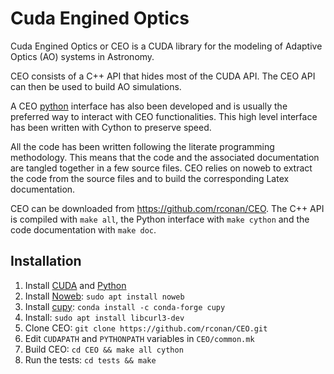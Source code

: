 Cuda Engined Optics
===================

Cuda Engined Optics or CEO is a CUDA library for the modeling of Adaptive Optics (AO) systems in Astronomy. 

CEO consists of a C++ API that hides most of the CUDA API. The CEO API can then be used to build AO simulations.

A CEO [python](http://rconan.github.io/CEO/) interface has also been developed and is usually the preferred way to interact with CEO functionalities. This high level interface has been written with Cython to preserve speed.

All the code has been written following the literate programming methodology. This means that the code and the associated documentation are tangled together in a few source files. CEO relies on noweb to extract the code from the source files and to build the corresponding Latex documentation.

CEO can be downloaded from <https://github.com/rconan/CEO>.
The C++ API is compiled with `make all`, the Python interface with `make cython` and the code documentation with `make doc`.

## Installation

 1. Install [CUDA](https://developer.nvidia.com/cuda-10.2-download-archive) and [Python](https://www.anaconda.com/products/individual#Downloads)
 2. Install [Noweb](https://www.cs.tufts.edu/~nr/noweb/): `sudo apt install noweb`
 3. Install [cupy](https://cupy.dev/): `conda install -c conda-forge cupy`
 4. Install: `sudo apt install libcurl3-dev`
 5. Clone CEO: `git clone https://github.com/rconan/CEO.git`
 6. Edit `CUDAPATH` and `PYTHONPATH` variables in `CEO/common.mk`
 7. Build CEO: `cd CEO && make all cython`
 8. Run the tests: `cd tests && make`
